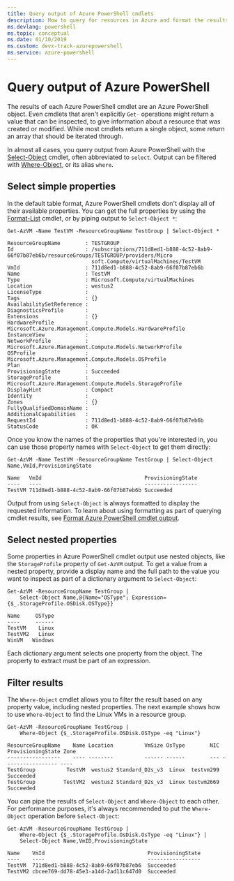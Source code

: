 ```yaml
---
title: Query output of Azure PowerShell cmdlets
description: How to query for resources in Azure and format the results.
ms.devlang: powershell
ms.topic: conceptual
ms.date: 01/10/2019 
ms.custom: devx-track-azurepowershell 
ms.service: azure-powershell
---
```

# Query output of Azure PowerShell 

The results of each Azure PowerShell cmdlet are an Azure PowerShell object. Even cmdlets that aren't explicitly `Get-` operations
might return a value that can be inspected, to give information about a resource that was created or modified. While most cmdlets
return a single object, some return an array that should be iterated through.

In almost all cases, you query output from Azure PowerShell with the [Select-Object](/powershell/module/Microsoft.PowerShell.Utility/Select-Object)
cmdlet, often abbreviated to `select`. Output can be filtered with [Where-Object](/powershell/module/Microsoft.PowerShell.Core/Where-Object), or its alias `where`.

## Select simple properties

In the default table format, Azure PowerShell cmdlets don't display all of their available properties. You can get the full properties by using the
[Format-List](/powershell/module/microsoft.powershell.utility/format-list) cmdlet, or by piping output to `Select-Object *`:

```azurepowershell-interactive
Get-AzVM -Name TestVM -ResourceGroupName TestGroup | Select-Object *
```

```output
ResourceGroupName        : TESTGROUP
Id                       : /subscriptions/711d8ed1-b888-4c52-8ab9-66f07b87eb6b/resourceGroups/TESTGROUP/providers/Micro
                           soft.Compute/virtualMachines/TestVM
VmId                     : 711d8ed1-b888-4c52-8ab9-66f07b87eb6b
Name                     : TestVM
Type                     : Microsoft.Compute/virtualMachines
Location                 : westus2
LicenseType              :
Tags                     : {}
AvailabilitySetReference :
DiagnosticsProfile       :
Extensions               : {}
HardwareProfile          : Microsoft.Azure.Management.Compute.Models.HardwareProfile
InstanceView             :
NetworkProfile           : Microsoft.Azure.Management.Compute.Models.NetworkProfile
OSProfile                : Microsoft.Azure.Management.Compute.Models.OSProfile
Plan                     :
ProvisioningState        : Succeeded
StorageProfile           : Microsoft.Azure.Management.Compute.Models.StorageProfile
DisplayHint              : Compact
Identity                 :
Zones                    : {}
FullyQualifiedDomainName :
AdditionalCapabilities   :
RequestId                : 711d8ed1-b888-4c52-8ab9-66f07b87eb6b
StatusCode               : OK
```

Once you know the names of the properties that you're interested in, you can use those property names with `Select-Object` to get them directly:

```azurepowershell-interactive
Get-AzVM -Name TestVM -ResourceGroupName TestGroup | Select-Object Name,VmId,ProvisioningState
```

```output
Name   VmId                                 ProvisioningState
----   ----                                 -----------------
TestVM 711d8ed1-b888-4c52-8ab9-66f07b87eb6b Succeeded
```

Output from using `Select-Object` is always formatted to display the requested information. To learn about using formatting as part
of querying cmdlet results, see [Format Azure PowerShell cmdlet output](formatting-output.md).

## Select nested properties

Some properties in Azure PowerShell cmdlet output use nested objects, like the `StorageProfile` property
of `Get-AzVM` output. To get a value from a nested property, provide a display name and the full path to the value you
want to inspect as part of a dictionary argument to `Select-Object`:

```azurepowershell-interactive
Get-AzVM -ResourceGroupName TestGroup |
    Select-Object Name,@{Name="OSType"; Expression={$_.StorageProfile.OSDisk.OSType}}
```

```output
Name     OSType
----     ------
TestVM    Linux
TestVM2   Linux
WinVM   Windows
```

Each dictionary argument selects one property from the object. The property to extract must be part
of an expression.

## Filter results 

The `Where-Object` cmdlet allows you to filter the result based on any property value, including
nested properties. The next example shows how to use `Where-Object` to find the Linux VMs in a resource group.

```azurepowershell-interactive
Get-AzVM -ResourceGroupName TestGroup |
    Where-Object {$_.StorageProfile.OSDisk.OSType -eq "Linux"}
```

```output
ResourceGroupName    Name Location          VmSize OsType        NIC ProvisioningState Zone
-----------------    ---- --------          ------ ------        --- ----------------- ----
TestGroup          TestVM  westus2 Standard_D2s_v3  Linux  testvm299         Succeeded
TestGroup         TestVM2  westus2 Standard_D2s_v3  Linux testvm2669         Succeeded
```

You can pipe the results of `Select-Object` and `Where-Object` to each other. For performance purposes, it's always recommended to put the `Where-Object` operation before `Select-Object`:

```azurepowershell-interactive
Get-AzVM -ResourceGroupName TestGroup |
    Where-Object {$_.StorageProfile.OsDisk.OsType -eq "Linux"} |
    Select-Object Name,VmID,ProvisioningState
```

```output
Name    VmId                                 ProvisioningState
----    ----                                 -----------------
TestVM  711d8ed1-b888-4c52-8ab9-66f07b87eb6  Succeeded
TestVM2 cbcee769-dd78-45e3-a14d-2ad11c647d0  Succeeded
```
